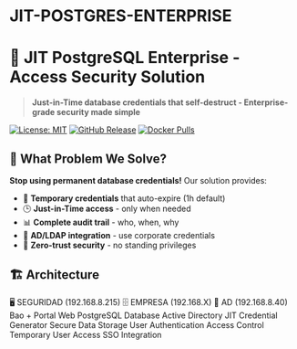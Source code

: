 # JIT-POSTGRES-ENTERPRISE
# 🚀 JIT PostgreSQL Enterprise - Access Security Solution

> **Just-in-Time database credentials that self-destruct - Enterprise-grade security made simple**

[![License: MIT](https://img.shields.io/badge/License-MIT-blue.svg)](https://opensource.org/licenses/MIT)
[![GitHub Release](https://img.shields.io/github/v/release/your-org/jit-postgres-enterprise)](https://github.com/your-org/jit-postgres-enterprise/releases)
[![Docker Pulls](https://img.shields.io/docker/pulls/your-org/jit-seguridad)](https://hub.docker.com/r/your-org/jit-seguridad)

## 🎯 What Problem We Solve?

**Stop using permanent database credentials!** Our solution provides:

- 🔐 **Temporary credentials** that auto-expire (1h default)
- 🕒 **Just-in-Time access** - only when needed
- 📊 **Complete audit trail** - who, when, why
- 🔗 **AD/LDAP integration** - use corporate credentials
- 🚀 **Zero-trust security** - no standing privileges

## 🏗️ Architecture
🖥️ SEGURIDAD (192.168.8.215) 🗄️ EMPRESA (192.168.X) 👥 AD (192.168.8.40)
Bao + Portal Web PostgreSQL Database Active Directory
JIT Credential Generator Secure Data Storage User Authentication
Access Control Temporary User Access SSO Integration
